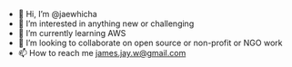 - 👋 Hi, I’m @jaewhicha
- 👀 I’m interested in anything new or challenging
- 🌱 I’m currently learning AWS
- 💞️ I’m looking to collaborate on open source or non-profit or NGO work
- 📫 How to reach me james.jay.w@gmail.com

<!---
jaewhicha/jaewhicha is a ✨ special ✨ repository because its `README.md` (this file) appears on your GitHub profile.
You can click the Preview link to take a look at your changes.
--->
